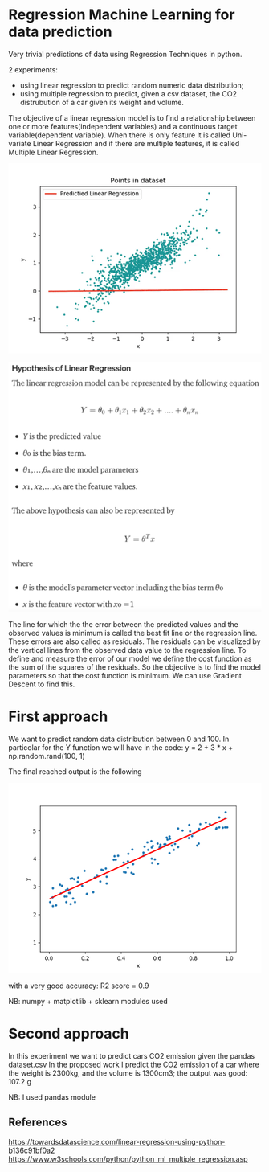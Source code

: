 # Regression Machine Learning for data prediction 
Very trivial predictions of data using Regression Techniques in python.

2 experiments: 
- using linear regression to predict random numeric data distribution;
- using multiple regression to predict, given a csv dataset, the CO2 distrubution of a car given its weight and volume.


The objective of a linear regression model is to find a relationship between one or more features(independent variables) and a continuous target variable(dependent variable). When there is only feature it is called Uni-variate Linear Regression and if there are multiple features, it is called Multiple Linear Regression.


![](reg.gif)

![](intro.png)


The line for which the the error between the predicted values and the observed values is minimum is called the best fit line or the regression line. These errors are also called as residuals. The residuals can be visualized by the vertical lines from the observed data value to the regression line.
To define and measure the error of our model we define the cost function as the sum of the squares of the residuals. So the objective is to find the model parameters so that the cost function is minimum. We can use Gradient Descent to find this.


# First approach
We want to predict random data distribution between 0 and 100.
In particolar for the Y function we will have in the code: y = 2 + 3 * x + np.random.rand(100, 1)

The final reached output is the following

![](first_approach/output.png)

with a very good accuracy: R2 score = 0.9

NB: numpy + matplotlib + sklearn modules used

# Second approach
In this experiment we want to predict cars CO2 emission given the pandas dataset.csv
In the proposed work I predict the CO2 emission of a car where the weight is 2300kg, and the volume is 1300cm3; the output was good: 107.2 g

NB: I used pandas module


## References
https://towardsdatascience.com/linear-regression-using-python-b136c91bf0a2
https://www.w3schools.com/python/python_ml_multiple_regression.asp
